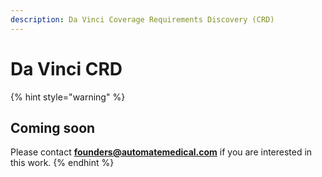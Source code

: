 ```yaml
---
description: Da Vinci Coverage Requirements Discovery (CRD)
---
```


# Da Vinci CRD

{% hint style="warning" %}
## Coming soon

Please contact [**founders@automatemedical.com**](mailto:founders@automatemedical.com) if you are interested in this work.
{% endhint %}

